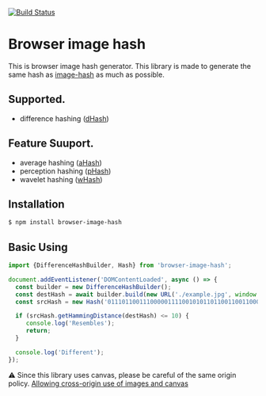 [![Build Status](https://travis-ci.org/ytetsuro/image-hash.svg?branch=master)](https://travis-ci.org/ytetsuro/image-hash)

# Browser image hash

This is browser image hash generator.
This library is made to generate the same hash as [image-hash](https://github.com/JohannesBuchner/imagehash) as much as possible.

## Supported.

* difference hashing ([dHash](http://www.hackerfactor.com/blog/index.php?/archives/529-Kind-of-Like-That.html))

## Feature Suuport.

* average hashing ([aHash](http://www.hackerfactor.com/blog/index.php?/archives/432-Looks-Like-It.html))
* perception hashing ([pHash](http://www.hackerfactor.com/blog/index.php?/archives/432-Looks-Like-It.html))
* wavelet hashing ([wHash](https://fullstackml.com/2016/07/02/wavelet-image-hash-in-python/))

## Installation

```bash
$ npm install browser-image-hash
```

## Basic Using

```typescript
import {DifferenceHashBuilder, Hash} from 'browser-image-hash';

document.addEventListener('DOMContentLoaded', async () => {
  const builder = new DifferenceHashBuilder();
  const destHash = await builder.build(new URL('./example.jpg', window.location.href));
  const srcHash = new Hash('0111011001110000011110010101101100110011000100110101101000111000');

  if (srcHash.getHammingDistance(destHash) <= 10) {
     console.log('Resembles');
     return;
  }

  console.log('Different');
});
```

⚠️ Since this library uses canvas, please be careful of the same origin policy.
[Allowing cross-origin use of images and canvas](https://developer.mozilla.org/en-US/docs/Web/HTML/CORS_enabled_image)
